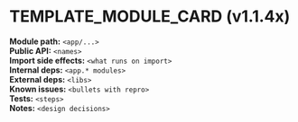 # TEMPLATE_MODULE_CARD (v1.1.4x)

**Module path:** `<app/...>`  
**Public API:** `<names>`  
**Import side effects:** `<what runs on import>`  
**Internal deps:** `<app.* modules>`  
**External deps:** `<libs>`  
**Known issues:** `<bullets with repro>`  
**Tests:** `<steps>`  
**Notes:** `<design decisions>`  
